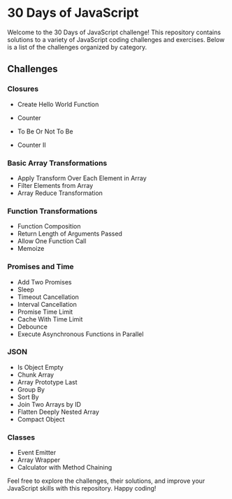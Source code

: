 # 30 Days of JavaScript

Welcome to the 30 Days of JavaScript challenge! This repository contains solutions to a variety of JavaScript coding challenges and exercises. Below is a list of the challenges organized by category.

## Challenges

### Closures

- Create Hello World Function

- Counter

- To Be Or Not To Be

- Counter II

### Basic Array Transformations
- Apply Transform Over Each Element in Array
- Filter Elements from Array
- Array Reduce Transformation

### Function Transformations
- Function Composition
- Return Length of Arguments Passed
- Allow One Function Call
- Memoize

### Promises and Time
- Add Two Promises
- Sleep
- Timeout Cancellation
- Interval Cancellation
- Promise Time Limit
- Cache With Time Limit
- Debounce
- Execute Asynchronous Functions in Parallel

### JSON
- Is Object Empty
- Chunk Array
- Array Prototype Last
- Group By
- Sort By
- Join Two Arrays by ID
- Flatten Deeply Nested Array
- Compact Object

### Classes
- Event Emitter
- Array Wrapper
- Calculator with Method Chaining

Feel free to explore the challenges, their solutions, and improve your JavaScript skills with this repository. Happy coding!
